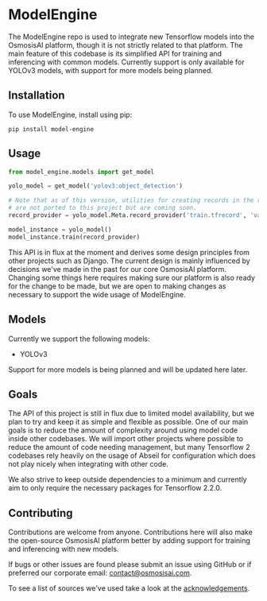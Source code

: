 # ModelEngine

The ModelEngine repo is used to integrate new Tensorflow models into the OsmosisAI platform, though it is not strictly related to that platform. The main feature of this codebase is its simplified API for training and inferencing with common models. Currently support is only available for YOLOv3 models, with support for more models being planned.  

## Installation

To use ModelEngine, install using pip:

`pip install model-engine`

## Usage

```python
from model_engine.models import get_model

yolo_model = get_model('yolov3:object_detection')

# Note that as of this version, utilities for creating records in the right format 
# are not ported to this project but are coming soon.
record_provider = yolo_model.Meta.record_provider('train.tfrecord', 'val.tfrecord', 'label_map.txt')

model_instance = yolo_model()  
model_instance.train(record_provider)
```

This API is in flux at the moment and derives some design principles from other projects such as Django. The current design is mainly influenced by decisions we've made in the past for our core OsmosisAI platform. Changing some things here requires making sure our platform is also ready for the change to be made, but we are open to making changes as necessary to support the wide usage of ModelEngine.

## Models

Currently we support the following models:
* YOLOv3

Support for more models is being planned and will be updated here later.

## Goals

The API of this project is still in flux due to limited model availability, but we plan to try and keep it as simple and flexible as possible. One of our main goals is to reduce the amount of complexity around using model code inside other codebases. We will import other projects where possible to reduce the amount of code needing management, but many Tensorflow 2 codebases rely heavily on the usage of Abseil for configuration which does not play nicely when integrating with other code.

We also strive to keep outside dependencies to a minimum and currently aim to only require the necessary packages for Tensorflow 2.2.0.

## Contributing

Contributions are welcome from anyone. Contributions here will also make the open-source OsmosisAI platform better by adding support for training and inferencing with new models.

If bugs or other issues are found please submit an issue using GitHub or if preferred our corporate email: [contact@osmosisai.com](mailto:contact@osmosisai.com).

To see a list of sources we've used take a look at the [acknowledgements](ACKNOWLEDGEMENTS.md).
